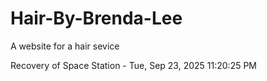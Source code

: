# Hair-By-Brenda-Lee
A website for a hair sevice

Recovery of Space Station - Tue, Sep 23, 2025 11:20:25 PM
